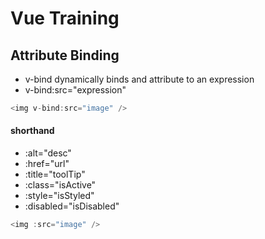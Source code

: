 # Vue Training

## Attribute Binding

- v-bind dynamically binds and attribute to an expression
- v-bind:src="expression"

```javascript
<img v-bind:src="image" />
```

#### shorthand

- :alt="desc"
- :href="url"
- :title="toolTip"
- :class="isActive"
- :style="isStyled"
- :disabled="isDisabled"

```javascript
<img :src="image" />
```
